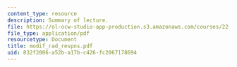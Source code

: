 ```yaml
---
content_type: resource
description: Summary of lecture.
file: https://ol-ocw-studio-app-production.s3.amazonaws.com/courses/22-55j-principles-of-radiation-interactions-fall-2004/832f2006a52ba17bc426fc2067178694_modif_rad_respns.pdf
file_type: application/pdf
resourcetype: Document
title: modif_rad_respns.pdf
uid: 832f2006-a52b-a17b-c426-fc2067178694
---
```

